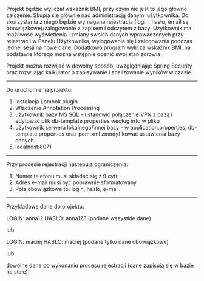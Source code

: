 Projekt będzie wyliczał wskaźnik BMI, przy czym nie jest to jego główne założenie. Skupia się głównie nad administracją danymi użytkownika.
Do skorzystania z niego będzie wymagana rejestracja (login, hasło, email są obowiązkowe)/zalogowanie z zapisem i odczytem z bazy.
Użytkownik ma możliwość wyświetlenia i zmiany swoich danych wprowadzonych przy rejestracji w Panelu Użytkownika, wylogowania się i zalogowania podczas jednej sesji na nowe dane. Dodatkowo program wylicza wskaźnik BMI, na podstawie którego można wstępnie ocenić swój stan zdrowia.

Projekt można rozwijać w dowolny sposób, uwzględniając Spring Security oraz rozwijając kalkulator o zapisywanie i analizowanie wyników w czasie.

-----------------------------------------------

Do uruchomienia projektu:

1) Instalacja Lombok plugin
2) Włączenie Annotation Processing
3) użytkownik bazy MS SQL - ustanowić połączenie VPN z bazą i edytować plik db-template.properties według info w pliku 
4) użytkownik serwera lokalnego/innej bazy - w application.properties, db-template.properties oraz pom.xml zmodyfikować ustawienia bazy danych.
5) localhost:8071

-----------------------------------------------

Przy procesie rejestracji następują ograniczenia:

1) Numer telefonu musi składać się z 9 cyfr.
2) Adres e-mail musi być poprawnie sformatowany.
3) Pola obowiązkowe to: login, hasło, e-mail.

------------------------------------------------

Przykładowe dane do projektu:

LOGIN: anna12
HASŁO: anna123
(podane wszystkie dane)

lub

LOGIN: maciej
HASŁO: maciej
(podane tylko dane obowiązkowe)

lub

dowolne dane po wykonaniu procesu rejestracji (dane zapisują się w bazie na stałe).



